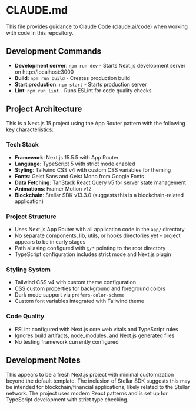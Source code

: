 # CLAUDE.md

This file provides guidance to Claude Code (claude.ai/code) when working with code in this repository.

## Development Commands

- **Development server**: `npm run dev` - Starts Next.js development server on http://localhost:3000
- **Build**: `npm run build` - Creates production build
- **Start production**: `npm start` - Starts production server
- **Lint**: `npm run lint` - Runs ESLint for code quality checks

## Project Architecture

This is a Next.js 15 project using the App Router pattern with the following key characteristics:

### Tech Stack
- **Framework**: Next.js 15.5.5 with App Router
- **Language**: TypeScript 5 with strict mode enabled
- **Styling**: Tailwind CSS v4 with custom CSS variables for theming
- **Fonts**: Geist Sans and Geist Mono from Google Fonts
- **Data Fetching**: TanStack React Query v5 for server state management
- **Animations**: Framer Motion v12
- **Blockchain**: Stellar SDK v13.3.0 (suggests this is a blockchain-related application)

### Project Structure
- Uses Next.js App Router with all application code in the `app/` directory
- No separate components, lib, utils, or hooks directories yet - project appears to be in early stages
- Path aliasing configured with `@/*` pointing to the root directory
- TypeScript configuration includes strict mode and Next.js plugin

### Styling System
- Tailwind CSS v4 with custom theme configuration
- CSS custom properties for background and foreground colors
- Dark mode support via `prefers-color-scheme`
- Custom font variables integrated with Tailwind theme

### Code Quality
- ESLint configured with Next.js core web vitals and TypeScript rules
- Ignores build artifacts, node_modules, and Next.js generated files
- No testing framework currently configured

## Development Notes

This appears to be a fresh Next.js project with minimal customization beyond the default template. The inclusion of Stellar SDK suggests this may be intended for blockchain/financial applications, likely related to the Stellar network. The project uses modern React patterns and is set up for TypeScript development with strict type checking.